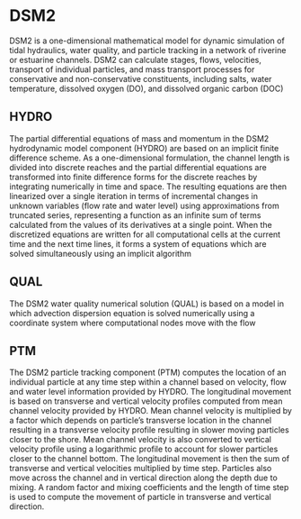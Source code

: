 # DSM2
DSM2 is a one-dimensional mathematical model for dynamic simulation of tidal hydraulics,
water quality, and particle tracking in a network of riverine or estuarine channels. DSM2 can
calculate stages, flows, velocities, transport of individual particles, and mass transport processes
for conservative and non-conservative constituents, including salts, water temperature, dissolved
oxygen (DO), and dissolved organic carbon (DOC)

## HYDRO
The partial differential equations of mass and momentum in the DSM2 hydrodynamic model
component (HYDRO) are based on an implicit finite difference scheme. As a one-dimensional
formulation, the channel length is divided into discrete reaches and the partial differential
equations are transformed into finite difference forms for the discrete reaches by integrating
numerically in time and space. The resulting equations are then linearized over a single iteration
in terms of incremental changes in unknown variables (flow rate and water level) using
approximations from truncated series, representing a function as an infinite sum of terms
calculated from the values of its derivatives at a single point. When the discretized equations are
written for all computational cells at the current time and the next time lines, it forms a system of
equations which are solved simultaneously using an implicit algorithm

## QUAL
The DSM2 water quality numerical solution (QUAL) is based on a model in which advection dispersion
equation is solved numerically using a coordinate system where computational nodes
move with the flow

## PTM
The DSM2 particle tracking component (PTM) computes the location of an individual particle at
any time step within a channel based on velocity, flow and water level information provided by
HYDRO. The longitudinal movement is based on transverse and vertical velocity
profiles computed from mean channel velocity provided by HYDRO. Mean channel
velocity is multiplied by a factor which depends on particle’s transverse location in the
channel resulting in a transverse velocity profile resulting in slower moving particles
closer to the shore. Mean channel velocity is also converted to vertical velocity profile
using a logarithmic profile to account for slower particles closer to the channel bottom. The
longitudinal movement is then the sum of transverse and vertical velocities multiplied by time
step. Particles also move across the channel and in vertical direction along the depth due to
mixing. A random factor and mixing coefficients and the length of time step is used to compute
the movement of particle in transverse and vertical direction. 
